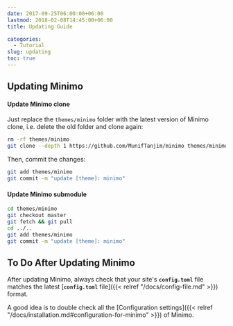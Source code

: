```yaml
---
date: 2017-09-25T06:00:00+06:00
lastmod: 2018-02-08T14:45:00+06:00
title: Updating Guide

categories:
  - Tutorial
slug: updating
toc: true
---
```


## Updating Minimo

#### Update Minimo clone

Just replace the `themes/minimo` folder with the latest version of Minimo clone, i.e. delete the old folder and clone again:

```sh
rm -rf themes/minimo
git clone --depth 1 https://github.com/MunifTanjim/minimo themes/minimo
```

Then, commit the changes:

```sh
git add themes/minimo
git commit -m "update [theme]: minimo"
```

#### Update Minimo submodule

```sh
cd themes/minimo
git checkout master
git fetch && git pull
cd ../..
git add themes/minimo
git commit -m "update [theme]: minimo"
```

## To Do After Updating Minimo

After updating Minimo, always check that your site's **`config.toml`** file matches the latest [**`config.toml`** file]({{< relref "/docs/config-file.md" >}}) format.

A good idea is to double check all the [Configuration settings]({{< relref "/docs/installation.md#configuration-for-minimo" >}}) of Minimo.
